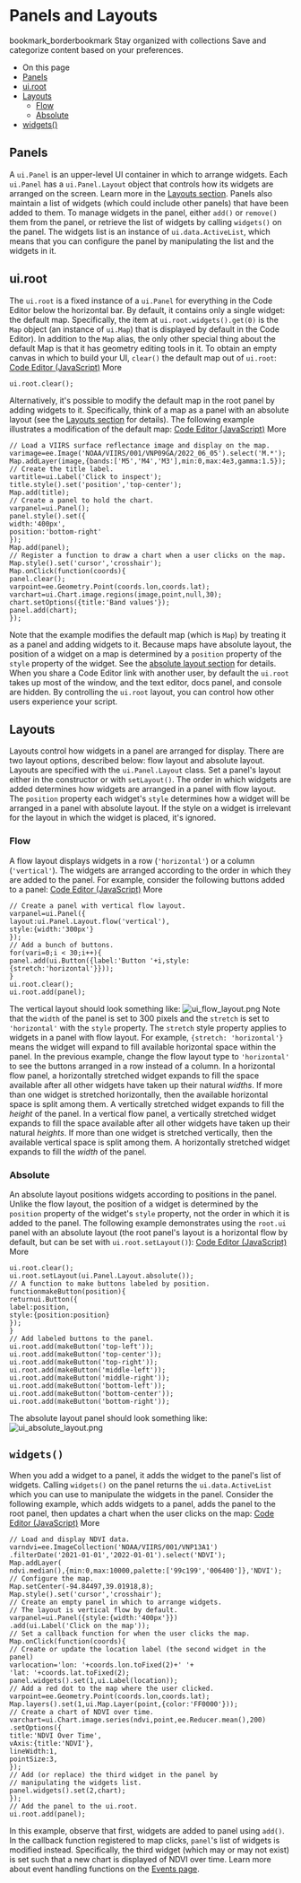  
#  Panels and Layouts 
bookmark_borderbookmark Stay organized with collections  Save and categorize content based on your preferences. 
  * On this page
  * [Panels](https://developers.google.com/earth-engine/guides/ui_panels#panels)
  * [ui.root](https://developers.google.com/earth-engine/guides/ui_panels#ui.root)
  * [Layouts](https://developers.google.com/earth-engine/guides/ui_panels#layouts)
    * [Flow](https://developers.google.com/earth-engine/guides/ui_panels#flow)
    * [Absolute](https://developers.google.com/earth-engine/guides/ui_panels#absolute)
  * [widgets()](https://developers.google.com/earth-engine/guides/ui_panels#widgets)


## Panels
A `ui.Panel` is an upper-level UI container in which to arrange widgets. Each `ui.Panel` has a `ui.Panel.Layout` object that controls how its widgets are arranged on the screen. Learn more in the [Layouts section](https://developers.google.com/earth-engine/guides/ui_panels#layouts). Panels also maintain a list of widgets (which could include other panels) that have been added to them. To manage widgets in the panel, either `add()` or `remove()` them from the panel, or retrieve the list of widgets by calling `widgets()` on the panel. The widgets list is an instance of `ui.data.ActiveList`, which means that you can configure the panel by manipulating the list and the widgets in it.
## ui.root
The `ui.root` is a fixed instance of a `ui.Panel` for everything in the Code Editor below the horizontal bar. By default, it contains only a single widget: the default map. Specifically, the item at `ui.root.widgets().get(0)` is the `Map` object (an instance of `ui.Map`) that is displayed by default in the Code Editor). In addition to the `Map` alias, the only other special thing about the default Map is that it has geometry editing tools in it. To obtain an empty canvas in which to build your UI, `clear()` the default map out of `ui.root`:
[Code Editor (JavaScript)](https://developers.google.com/earth-engine/guides/ui_panels#code-editor-javascript-sample) More
```
ui.root.clear();
```

Alternatively, it's possible to modify the default map in the root panel by adding widgets to it. Specifically, think of a map as a panel with an absolute layout (see the [Layouts section](https://developers.google.com/earth-engine/guides/ui_panels#layouts) for details). The following example illustrates a modification of the default map:
[Code Editor (JavaScript)](https://developers.google.com/earth-engine/guides/ui_panels#code-editor-javascript-sample) More
```
// Load a VIIRS surface reflectance image and display on the map.
varimage=ee.Image('NOAA/VIIRS/001/VNP09GA/2022_06_05').select('M.*');
Map.addLayer(image,{bands:['M5','M4','M3'],min:0,max:4e3,gamma:1.5});
// Create the title label.
vartitle=ui.Label('Click to inspect');
title.style().set('position','top-center');
Map.add(title);
// Create a panel to hold the chart.
varpanel=ui.Panel();
panel.style().set({
width:'400px',
position:'bottom-right'
});
Map.add(panel);
// Register a function to draw a chart when a user clicks on the map.
Map.style().set('cursor','crosshair');
Map.onClick(function(coords){
panel.clear();
varpoint=ee.Geometry.Point(coords.lon,coords.lat);
varchart=ui.Chart.image.regions(image,point,null,30);
chart.setOptions({title:'Band values'});
panel.add(chart);
});
```

Note that the example modifies the default map (which is `Map`) by treating it as a panel and adding widgets to it. Because maps have absolute layout, the position of a widget on a map is determined by a `position` property of the `style` property of the widget. See the [absolute layout section](https://developers.google.com/earth-engine/guides/ui_panels#absolute) for details.
When you share a Code Editor link with another user, by default the `ui.root` takes up most of the window, and the text editor, docs panel, and console are hidden. By controlling the `ui.root` layout, you can control how other users experience your script.
## Layouts
Layouts control how widgets in a panel are arranged for display. There are two layout options, described below: flow layout and absolute layout. Layouts are specified with the `ui.Panel.Layout` class. Set a panel's layout either in the constructor or with `setLayout()`. The order in which widgets are added determines how widgets are arranged in a panel with flow layout. The `position` property each widget's `style` determines how a widget will be arranged in a panel with absolute layout. If the style on a widget is irrelevant for the layout in which the widget is placed, it's ignored.
### Flow
A flow layout displays widgets in a row (`'horizontal'`) or a column (`'vertical'`). The widgets are arranged according to the order in which they are added to the panel. For example, consider the following buttons added to a panel: 
[Code Editor (JavaScript)](https://developers.google.com/earth-engine/guides/ui_panels#code-editor-javascript-sample) More
```
// Create a panel with vertical flow layout.
varpanel=ui.Panel({
layout:ui.Panel.Layout.flow('vertical'),
style:{width:'300px'}
});
// Add a bunch of buttons.
for(vari=0;i < 30;i++){
panel.add(ui.Button({label:'Button '+i,style:{stretch:'horizontal'}}));
}
ui.root.clear();
ui.root.add(panel);
```

The vertical layout should look something like:
![ui_flow_layout.png](https://developers.google.com/static/earth-engine/images/ui_flow_layout.png)
Note that the `width` of the panel is set to 300 pixels and the `stretch` is set to `'horizontal'` with the `style` property. The `stretch` style property applies to widgets in a panel with flow layout. For example, `{stretch: 'horizontal'}` means the widget will expand to fill available horizontal space within the panel. In the previous example, change the flow layout type to `'horizontal'` to see the buttons arranged in a row instead of a column.
In a horizontal flow panel, a horizontally stretched widget expands to fill the space available after all other widgets have taken up their natural _widths_. If more than one widget is stretched horizontally, then the available horizontal space is split among them. A vertically stretched widget expands to fill the _height_ of the panel.
In a vertical flow panel, a vertically stretched widget expands to fill the space available after all other widgets have taken up their natural _heights_. If more than one widget is stretched vertically, then the available vertical space is split among them. A horizontally stretched widget expands to fill the _width_ of the panel.
### Absolute
An absolute layout positions widgets according to positions in the panel. Unlike the flow layout, the position of a widget is determined by the `position` property of the widget's `style` property, not the order in which it is added to the panel. The following example demonstrates using the `root.ui` panel with an absolute layout (the root panel's layout is a horizontal flow by default, but can be set with `ui.root.setLayout()`):
[Code Editor (JavaScript)](https://developers.google.com/earth-engine/guides/ui_panels#code-editor-javascript-sample) More
```
ui.root.clear();
ui.root.setLayout(ui.Panel.Layout.absolute());
// A function to make buttons labeled by position.
functionmakeButton(position){
returnui.Button({
label:position,
style:{position:position}
});
}
// Add labeled buttons to the panel.
ui.root.add(makeButton('top-left'));
ui.root.add(makeButton('top-center'));
ui.root.add(makeButton('top-right'));
ui.root.add(makeButton('middle-left'));
ui.root.add(makeButton('middle-right'));
ui.root.add(makeButton('bottom-left'));
ui.root.add(makeButton('bottom-center'));
ui.root.add(makeButton('bottom-right'));
```

The absolute layout panel should look something like:
![ui_absolute_layout.png](https://developers.google.com/static/earth-engine/images/ui_absolute_layout.png)
## `widgets()`
When you add a widget to a panel, it adds the widget to the panel's list of widgets. Calling `widgets()` on the panel returns the `ui.data.ActiveList` which you can use to manipulate the widgets in the panel. Consider the following example, which adds widgets to a panel, adds the panel to the root panel, then updates a chart when the user clicks on the map:
[Code Editor (JavaScript)](https://developers.google.com/earth-engine/guides/ui_panels#code-editor-javascript-sample) More
```
// Load and display NDVI data.
varndvi=ee.ImageCollection('NOAA/VIIRS/001/VNP13A1')
.filterDate('2021-01-01','2022-01-01').select('NDVI');
Map.addLayer(
ndvi.median(),{min:0,max:10000,palette:['99c199','006400']},'NDVI');
// Configure the map.
Map.setCenter(-94.84497,39.01918,8);
Map.style().set('cursor','crosshair');
// Create an empty panel in which to arrange widgets.
// The layout is vertical flow by default.
varpanel=ui.Panel({style:{width:'400px'}})
.add(ui.Label('Click on the map'));
// Set a callback function for when the user clicks the map.
Map.onClick(function(coords){
// Create or update the location label (the second widget in the panel)
varlocation='lon: '+coords.lon.toFixed(2)+' '+
'lat: '+coords.lat.toFixed(2);
panel.widgets().set(1,ui.Label(location));
// Add a red dot to the map where the user clicked.
varpoint=ee.Geometry.Point(coords.lon,coords.lat);
Map.layers().set(1,ui.Map.Layer(point,{color:'FF0000'}));
// Create a chart of NDVI over time.
varchart=ui.Chart.image.series(ndvi,point,ee.Reducer.mean(),200)
.setOptions({
title:'NDVI Over Time',
vAxis:{title:'NDVI'},
lineWidth:1,
pointSize:3,
});
// Add (or replace) the third widget in the panel by
// manipulating the widgets list.
panel.widgets().set(2,chart);
});
// Add the panel to the ui.root.
ui.root.add(panel);
```

In this example, observe that first, widgets are added to panel using `add()`. In the callback function registered to map clicks, `panel`'s list of widgets is modified instead. Specifically, the third widget (which may or may not exist) is set such that a new chart is displayed of NDVI over time. Learn more about event handling functions on the [Events page](https://developers.google.com/earth-engine/guides/ui_events).
